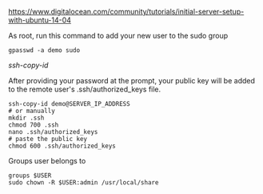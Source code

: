 https://www.digitalocean.com/community/tutorials/initial-server-setup-with-ubuntu-14-04

As root, run this command to add your new user to the sudo group
```shell
gpasswd -a demo sudo
```
*ssh-copy-id*

After providing your password at the prompt, your public key will be added to the remote user's .ssh/authorized_keys file.
```shell
ssh-copy-id demo@SERVER_IP_ADDRESS
# or manually
mkdir .ssh
chmod 700 .ssh
nano .ssh/authorized_keys
# paste the public key
chmod 600 .ssh/authorized_keys
```
Groups user belongs to
```shell
groups $USER
sudo chown -R $USER:admin /usr/local/share
```
